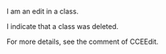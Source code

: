 I am an edit in a class.

I indicate that a class was deleted.

For more details, see the comment of CCEEdit.